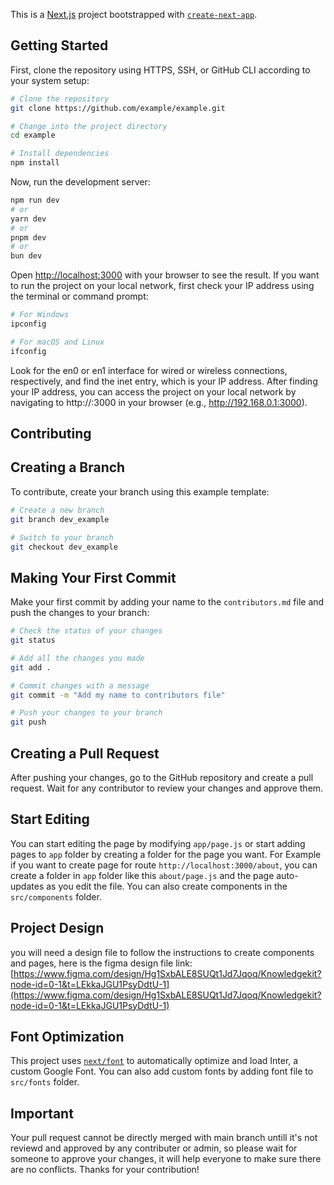 This is a [Next.js](https://nextjs.org/) project bootstrapped with [`create-next-app`](https://github.com/vercel/next.js/tree/canary/packages/create-next-app).

## Getting Started

First, clone the repository using HTTPS, SSH, or GitHub CLI according to your system setup:

```bash
# Clone the repository
git clone https://github.com/example/example.git

# Change into the project directory
cd example

# Install dependencies
npm install

```

Now, run the development server:

```bash
npm run dev
# or
yarn dev
# or
pnpm dev
# or
bun dev
```

Open [http://localhost:3000](http://localhost:3000) with your browser to see the result. If you want 
to run the project on your local network, first check your IP address using the terminal or command prompt:

```bash
# For Windows
ipconfig

# For macOS and Linux
ifconfig

```

Look for the en0 or en1 interface for wired or wireless connections, respectively, and find the inet entry, which is your IP address. After finding your IP address, you can access the project on your local network by navigating to http://<your-ip>:3000 in your browser (e.g., http://192.168.0.1:3000).

## Contributing

## Creating a Branch

To contribute, create your branch using this example template:

```bash
# Create a new branch
git branch dev_example

# Switch to your branch
git checkout dev_example

```

## Making Your First Commit

Make your first commit by adding your name to the `contributors.md` file and push the changes to your branch:


```bash
# Check the status of your changes
git status

# Add all the changes you made
git add .

# Commit changes with a message
git commit -m "Add my name to contributors file"

# Push your changes to your branch
git push

```

## Creating a Pull Request

After pushing your changes, go to the GitHub repository and create a pull request. Wait for any contributor to review your changes and approve them.

## Start Editing

You can start editing the page by modifying `app/page.js` or start adding pages to `app` folder by creating a folder for the page you want. For Example if you want to create page for route `http://localhost:3000/about`, you can create a folder in `app` folder like this `about/page.js` and the page auto-updates as you edit the file. You can also create components in the `src/components` folder.

## Project Design

you will need a design file to follow the instructions to create components and pages, here is the figma design file link:
[https://www.figma.com/design/Hg1SxbALE8SUQt1Jd7Jqoq/Knowledgekit?node-id=0-1&t=LEkkaJGU1PsyDdtU-1](https://www.figma.com/design/Hg1SxbALE8SUQt1Jd7Jqoq/Knowledgekit?node-id=0-1&t=LEkkaJGU1PsyDdtU-1)

## Font Optimization

This project uses [`next/font`](https://nextjs.org/docs/basic-features/font-optimization) to automatically optimize and load Inter, a custom Google Font. You can also add custom fonts by adding font file to `src/fonts` folder.

## Important

Your pull request cannot be directly merged with main branch untill it's not reviewd and approved by any contributer or admin, so please wait for someone to approve your changes, it will help everyone to make sure there are no conflicts. Thanks for your contribution!
